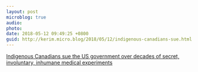 ```yaml
---
layout: post
microblog: true
audio: 
photo: 
date: 2018-05-12 09:49:25 +0800
guid: http://kerim.micro.blog/2018/05/12/indigenous-canadians-sue.html
---
```

[Indigenous Canadians sue the US government over decades of secret, involuntary, inhumane medical experiments](https://boingboing.net/2018/05/11/settler-colonialism.html)

